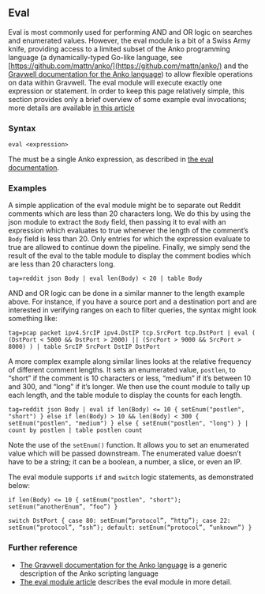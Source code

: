 ## Eval

Eval is most commonly used for performing AND and OR logic on searches and enumerated values. However, the eval module is a bit of a Swiss Army knife, providing access to a limited subset of the Anko programming language (a dynamically-typed Go-like language, see [https://github.com/mattn/anko/](https://github.com/mattn/anko/) and the [Gravwell documentation for the Anko language](/scripting/scripting)) to allow flexible operations on data within Gravwell. The eval module will execute exactly one expression or statement. In order to keep this page relatively simple, this section provides only a brief overview of some example eval invocations; more details are available [in this article](/scripting/eval)

### Syntax

`eval <expression>`

The <expression> must be a single Anko expression, as described in [the eval documentation](/scripting/eval).

### Examples

A simple application of the eval module might be to separate out Reddit comments which are less than 20 characters long. We do this by using the json module to extract the `Body` field, then passing it to eval with an expression which evaluates to true whenever the length of the comment’s `Body` field is less than 20. Only entries for which the expression evaluate to true are allowed to continue down the pipeline. Finally, we simply send the result of the eval to the table module to display the comment bodies which are less than 20 characters long.

```gravwell
tag=reddit json Body | eval len(Body) < 20 | table Body
```

AND and OR logic can be done in a similar manner to the length example above. For instance, if you have a source port and a destination port and are interested in verifying ranges on each to filter queries, the syntax might look something like:

```gravwell
tag=pcap packet ipv4.SrcIP ipv4.DstIP tcp.SrcPort tcp.DstPort | eval ( (DstPort < 5000 && DstPort > 2000) || (SrcPort > 9000 && SrcPort > 8000) ) | table SrcIP SrcPort DstIP DstPort
```

A more complex example along similar lines looks at the relative frequency of different comment lengths. It sets an enumerated value, `postlen`, to “short” if the comment is 10 characters or less, “medium” if it’s between 10 and 300, and “long” if it’s longer. We then use the count module to tally up each length, and the table module to display the counts for each length.

```gravwell
tag=reddit json Body | eval if len(Body) <= 10 { setEnum("postlen", "short") } else if len(Body) > 10 && len(Body) < 300 { setEnum("postlen", "medium") } else { setEnum("postlen", "long") } | count by postlen | table postlen count
```

Note the use of the `setEnum()` function. It allows you to set an enumerated value which will be passed downstream. The enumerated value doesn’t have to be a string; it can be a boolean, a number, a slice, or even an IP.

The eval module supports `if` and `switch` logic statements, as demonstrated below:

```
if len(Body) <= 10 { setEnum("postlen", "short"); setEnum(“anotherEnum”, “foo”) }
```

```
switch DstPort { case 80: setEnum(“protocol”, “http”); case 22: setEnum(“protocol”, “ssh”); default: setEnum(“protocol”, “unknown”) }
```

### Further reference

* [The Gravwell documentation for the Anko language](/scripting/scripting) is a generic description of the Anko scripting language
* [The eval module article](/scripting/eval) describes the eval module in more detail.

